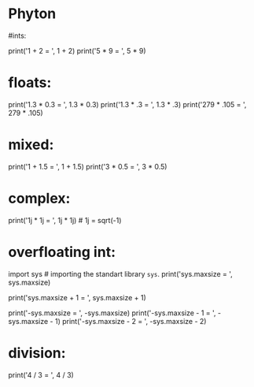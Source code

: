 # Phyton

#ints:

print('1 + 2 = ', 1 + 2)
print('5 * 9 = ', 5 * 9)

# floats:
print('1.3 * 0.3 = ', 1.3 * 0.3)
print('1.3 * .3 = ', 1.3 * .3)
print('279 * .105 = ', 279 * .105)

# mixed:
print('1 + 1.5 = ', 1 + 1.5)
print('3 * 0.5 = ', 3 * 0.5)

# complex:
print('1j * 1j = ', 1j * 1j)  # 1j = sqrt(-1)

# overfloating int:
import sys  # importing the standart library `sys`.
print('sys.maxsize = ', sys.maxsize)

print('sys.maxsize + 1 = ', sys.maxsize + 1)

print('-sys.maxsize = ', -sys.maxsize)
print('-sys.maxsize - 1 = ', -sys.maxsize - 1)
print('-sys.maxsize - 2 = ', -sys.maxsize - 2)

# division:
print('4 / 3 = ', 4 / 3)
